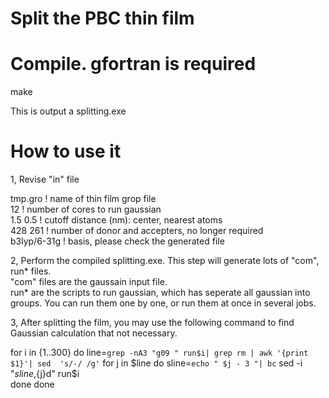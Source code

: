 # Split the PBC thin film

# Compile. gfortran is required
make 

This is output a splitting.exe


# How to use it

1, Revise "in" file

tmp.gro               ! name of thin film grop file     
12                    ! number of cores to run gaussian     
1.5 0.5               ! cutoff distance (nm): center, nearest atoms     
428 261               ! number of donor and accepters, no longer required      
b3lyp/6-31g           ! basis, please check the generated file    


2, Perform the compiled splitting.exe. This step will generate lots of "com", run* files.    
"com" files are the gaussain input file.    
run* are the scripts to run gaussian, which has seperate all gaussian into groups. You can run them one by one, or run them at once in several jobs. 


3, After splitting the film, you may use  the following command to find Gaussian calculation that not necessary.     
    
for i in {1..300}
do
line=`grep -nA3 "g09 " run$i| grep rm | awk '{print $1}'| sed  's/-/ /g'`
for j in $line 
do
sline=`echo " $j - 3 "| bc`
sed -i "$sline,${j}d" run$i      
done
done 
